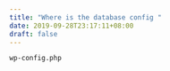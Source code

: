 ```yaml
---
title: "Where is the database config "
date: 2019-09-28T23:17:11+08:00
draft: false
---
```


```
wp-config.php
```
